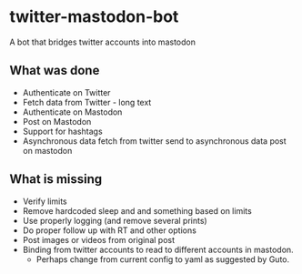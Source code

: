 # twitter-mastodon-bot
A bot that bridges twitter accounts into mastodon

## What was done

* Authenticate on Twitter
* Fetch data from Twitter - long text
* Authenticate on Mastodon
* Post on Mastodon
* Support for hashtags
* Asynchronous data fetch from twitter send to asynchronous data post on mastodon

## What is missing

* Verify limits
* Remove hardcoded sleep and and something based on limits
* Use properly logging (and remove several prints)
* Do proper follow up with RT and other options
* Post images or videos from original post
* Binding from twitter accounts to read to different accounts in mastodon.
    - Perhaps change from current config to yaml as suggested by Guto.

